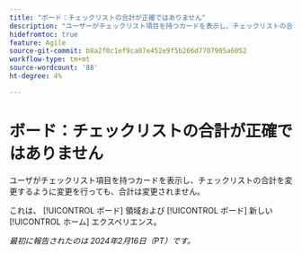 ```yaml
---
title: "ボード：チェックリストの合計が正確ではありません"
description: "ユーザーがチェックリスト項目を持つカードを表示し、チェックリストの合計を変更するように変更を行った場合、合計は変更されません。"
hidefromtoc: true
feature: Agile
source-git-commit: b8a2f0c1ef9ca07e452e9f5b266d7707905a6052
workflow-type: tm+mt
source-wordcount: '88'
ht-degree: 4%

---
```



# ボード：チェックリストの合計が正確ではありません

ユーザがチェックリスト項目を持つカードを表示し、チェックリストの合計を変更するように変更を行っても、合計は変更されません。

これは、 [!UICONTROL ボード] 領域および [!UICONTROL ボード] 新しい [!UICONTROL ホーム] エクスペリエンス。

_最初に報告されたのは 2024年2月16日（PT）です。_
